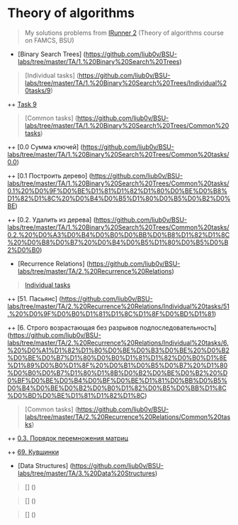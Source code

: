 # Theory of algorithms

> My solutions problems from [IRunner 2](https://acm.bsu.by/) (Theory of algorithms course on FAMCS, BSU)

+ [Binary Search Trees] (https://github.com/liub0v/BSU-labs/tree/master/TA/1.%20Binary%20Search%20Trees)

> [Individual tasks] (https://github.com/liub0v/BSU-labs/tree/master/TA/1.%20Binary%20Search%20Trees/Individual%20tasks/9)

++ [Task 9](https://github.com/liub0v/BSU-labs/tree/master/TA/1.%20Binary%20Search%20Trees/Individual%20tasks/9)

> [Common tasks] (https://github.com/liub0v/BSU-labs/tree/master/TA/1.%20Binary%20Search%20Trees/Common%20tasks)

++ [0.0 Сумма ключей] (https://github.com/liub0v/BSU-labs/tree/master/TA/1.%20Binary%20Search%20Trees/Common%20tasks/0.0)

++ [0.1 Построить дерево] (https://github.com/liub0v/BSU-labs/tree/master/TA/1.%20Binary%20Search%20Trees/Common%20tasks/0.1%20%D0%9F%D0%BE%D1%81%D1%82%D1%80%D0%BE%D0%B8%D1%82%D1%8C%20%D0%B4%D0%B5%D1%80%D0%B5%D0%B2%D0%BE)

++ [0.2. Удалить из дерева] (https://github.com/liub0v/BSU-labs/tree/master/TA/1.%20Binary%20Search%20Trees/Common%20tasks/0.2.%20%D0%A3%D0%B4%D0%B0%D0%BB%D0%B8%D1%82%D1%8C%20%D0%B8%D0%B7%20%D0%B4%D0%B5%D1%80%D0%B5%D0%B2%D0%B0)

+ [Recurrence Relations] (https://github.com/liub0v/BSU-labs/tree/master/TA/2.%20Recurrence%20Relations)

> [Individual tasks](https://github.com/liub0v/BSU-labs/tree/master/TA/2.%20Recurrence%20Relations/Individual%20tasks)

++ [51. Пасьянс] (https://github.com/liub0v/BSU-labs/tree/master/TA/2.%20Recurrence%20Relations/Individual%20tasks/51.%20%D0%9F%D0%B0%D1%81%D1%8C%D1%8F%D0%BD%D1%81)

++ [6. Строго возрастающая без разрывов подпоследовательность] (https://github.com/liub0v/BSU-labs/tree/master/TA/2.%20Recurrence%20Relations/Individual%20tasks/6.%20%D0%A1%D1%82%D1%80%D0%BE%D0%B3%D0%BE%20%D0%B2%D0%BE%D0%B7%D1%80%D0%B0%D1%81%D1%82%D0%B0%D1%8E%D1%89%D0%B0%D1%8F%20%D0%B1%D0%B5%D0%B7%20%D1%80%D0%B0%D0%B7%D1%80%D1%8B%D0%B2%D0%BE%D0%B2%20%D0%BF%D0%BE%D0%B4%D0%BF%D0%BE%D1%81%D0%BB%D0%B5%D0%B4%D0%BE%D0%B2%D0%B0%D1%82%D0%B5%D0%BB%D1%8C%D0%BD%D0%BE%D1%81%D1%82%D1%8C)

> [Common tasks] (https://github.com/liub0v/BSU-labs/tree/master/TA/2.%20Recurrence%20Relations/Common%20tasks)

++ [0.3. Порядок перемножения матриц](https://github.com/liub0v/BSU-labs/tree/master/TA/2.%20Recurrence%20Relations/Common%20tasks/0.3.%20%D0%9F%D0%BE%D1%80%D1%8F%D0%B4%D0%BE%D0%BA%20%D0%BF%D0%B5%D1%80%D0%B5%D0%BC%D0%BD%D0%BE%D0%B6%D0%B5%D0%BD%D0%B8%D1%8F%20%D0%BC%D0%B0%D1%82%D1%80%D0%B8%D1%86)

++ [69. Кувшинки](https://github.com/liub0v/BSU-labs/tree/master/TA/2.%20Recurrence%20Relations/Common%20tasks/69.%20%D0%9A%D1%83%D0%B2%D1%88%D0%B8%D0%BD%D0%BA%D0%B8)

+ [Data Structures] (https://github.com/liub0v/BSU-labs/tree/master/TA/3.%20Data%20Structures)

> [] ()

> [] ()

> [] ()
